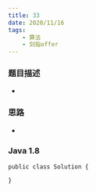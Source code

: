```yaml
---
title: 33 
date: 2020/11/16
tags: 
    - 算法
    - 剑指offer
---
```


### 题目描述
- 
<!-- more -->

### 思路
- 
### Java 1.8

```
public class Solution {

}
```